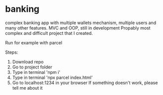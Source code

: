 # banking
complex banking app with multiple wallets mechanism, multiple users and many other features. MVC and OOP, still in development
Propably most complex and difficult project that I created.

Run for example with parcel

Steps:
1. Download repo
2. Go to project folder
3. Type in terminal 'npm i'
4. Type in terminal 'npx parcel index.html'
5. Go to localhost:1234 in your browser
If something doesn't work, please tell me about it
